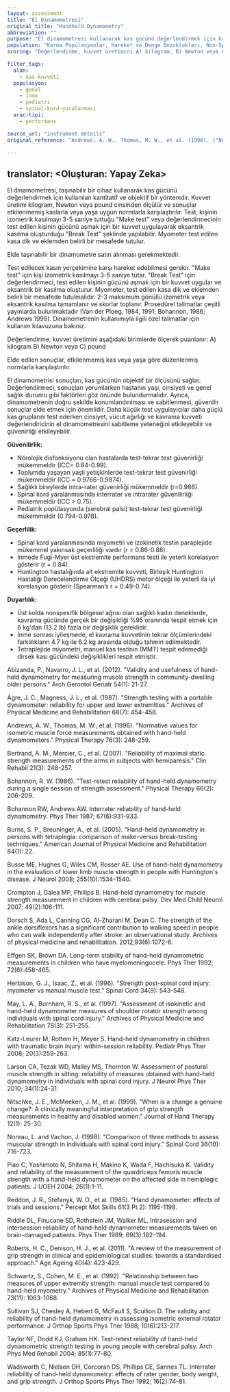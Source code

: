 ```yaml
---
layout: assessment
title: "El Dinamometresi"
original_title: "Handheld Dynamometry"
abbreviation: ""
purpose: "El dinamometresi kullanarak kas gücünü değerlendirmek için kantitatif ve objektif bir yöntem."
population: "Karma Popülasyonlar, Hareket ve Denge Bozuklukları, Non-Spesifik Hasta Popülasyonu, Pediatrik Bozukluklar, Spinal Yaralanmalar, İnme"
scoring: "Değerlendirme, kuvvet üretimini A) kilogram, B) Newton veya C) pound cinsinden puanlayarak yapılır. Sonuçlar, etkilenmemiş kas veya yaşa göre düzenlenmiş normlarla karşılaştırılır. Test edilen kasın yer çekimine karşı hareket etme yeteneği olmalıdır."

filter_tags:
  alan:
    - kas-kuvveti
  populasyon:
    - genel
    - inme
    - pediatri
    - spinal-kord-yaralanmasi
  arac-tipi:
    - performans

source_url: "instrument details"
original_reference: "Andrews, A. W., Thomas, M. W., et al. (1996). \"Normative values for isometric muscle force measurements obtained with hand-held dynamometers.\" Physical Therapy 76(3): 248-259."

---
```

translator: <Oluşturan: Yapay Zeka>
---


El dinamometresi, taşınabilir bir cihaz kullanarak kas gücünü değerlendirmek için kullanılan kantitatif ve objektif bir yöntemdir. Kuvvet üretimi kilogram, Newton veya pound cinsinden ölçülür ve sonuçlar etkilenmemiş kaslarla veya yaşa uygun normlarla karşılaştırılır. Test, kişinin izometrik kasılmayı 3-5 saniye tuttuğu "Make test" veya değerlendirmecinin test edilen kişinin gücünü aşmak için bir kuvvet uygulayarak eksantrik kasılma oluşturduğu "Break Test" şeklinde yapılabilir. Myometer test edilen kasa dik ve eklemden belirli bir mesafede tutulur.


Elde taşınabilir bir dinamometre satın alınması gerekmektedir.


Test edilecek kasın yerçekimine karşı hareket edebilmesi gerekir. "Make test" için kişi izometrik kasılmayı 3-5 saniye tutar. "Break Test" için değerlendirmeci, test edilen kişinin gücünü aşmak için bir kuvvet uygular ve eksantrik bir kasılma oluşturur. Myometer, test edilen kasa dik ve eklemden belirli bir mesafede tutulmalıdır. 2-3 maksimum gönüllü izometrik veya eksantrik kasılma tamamlanır ve skorlar toplanır. Prosedürel talimatlar çeşitli yayınlarda bulunmaktadır (Van der Ploeg, 1984, 1991; Bohannon, 1986; Andrews 1996). Dinamometrenin kullanımıyla ilgili özel talimatlar için kullanım kılavuzuna bakınız.


Değerlendirme, kuvvet üretimini aşağıdaki birimlerde ölçerek puanlanır:
A) kilogram
B) Newton veya
C) pound

Elde edilen sonuçlar, etkilenmemiş kas veya yaşa göre düzenlenmiş normlarla karşılaştırılır.


El dinamometrisi sonuçları, kas gücünün objektif bir ölçüsünü sağlar. Değerlendirmeci, sonuçları yorumlarken hastanın yaşı, cinsiyeti ve genel sağlık durumu gibi faktörleri göz önünde bulundurmalıdır. Ayrıca, dinamometrenin doğru şekilde konumlandırılması ve sabitlenmesi, güvenilir sonuçlar elde etmek için önemlidir. Daha küçük test uygulayıcılar daha güçlü kas gruplarını test ederken cinsiyet, vücut ağırlığı ve kavrama kuvveti değerlendiricinin el dinamometresini sabitleme yeteneğini etkileyebilir ve güvenirliği etkileyebilir.


**Güvenilirlik:**
*   Nörolojik disfonksiyonu olan hastalarda test-tekrar test güvenirliği mükemmeldir (ICC= 0.84-0.99).
*   Toplumda yaşayan yaşlı yetişkinlerde test-tekrar test güvenirliği mükemmeldir (ICC = 0.9766-0.9874).
*   Sağlıklı bireylerde intra-rater güvenirliği mükemmeldir (r=0.986).
*   Spinal kord yaralanmasında interrater ve intrarater güvenilirliği mükemmeldir (ICC > 0.75).
*   Pediatrik popülasyonda (serebral palsi) test-tekrar test güvenirliği mükemmeldir (0.794-0.978).

**Geçerlilik:**
*   Spinal kord yaralanmasında miyometri ve izokinetik testin paraplejide mükemmel yakınsak geçerliliği vardır (r = 0.86-0.88).
*   İnmede Fugi-Myer üst ekstremite performans testi ile yeterli korelasyon gösterir (r = 0.84).
* Huntington hastalığında alt ekstremite kuvveti, Birleşik Huntington Hastalığı Derecelendirme Ölçeği (UHDRS) motor ölçeği ile yeterli ila iyi korelasyon gösterir (Spearman’s r = 0.49-0.74).

**Duyarlılık:**
*   Üst kolda nonspesifik bölgesel ağrısı olan sağlıklı kadın deneklerde, kavrama gücünde gerçek bir değişikliği %95 oranında tespit etmek için 6 kg'dan (13.2 lb) fazla bir değişiklik gereklidir.
*   İnme sonrası iyileşmede, el kavrama kuvvetinin tekrar ölçümlerindeki farklılıkların 4.7 kg ile 6.2 kg arasında olduğu tahmin edilmektedir.
*   Tetraplejide miyometri, manuel kas testinin (MMT) tespit edemediği dirsek kası gücündeki değişiklikleri tespit etmiştir.


Abizanda, P., Navarro, J. L., et al. (2012). "Validity and usefulness of hand-held dynamometry for measuring muscle strength in community-dwelling older persons." Arch Gerontol Geriatr 54(1): 21-27.

Agre, J. C., Magness, J. L., et al. (1987). "Strength testing with a portable dynamometer: reliability for upper and lower extremities." Archives of Physical Medicine and Rehabilitation 68(7): 454-458.

Andrews, A. W., Thomas, M. W., et al. (1996). "Normative values for isometric muscle force measurements obtained with hand-held dynamometers." Physical Therapy 76(3): 248-259.

Bertrand, A. M., Mercier, C., et al. (2007). "Reliability of maximal static strength measurements of the arms in subjects with hemiparesis." Clin Rehabil 21(3): 248-257.

Bohannon, R. W. (1986). "Test-retest reliability of hand-held dynamometry during a single session of strength assessment." Physical Therapy 66(2): 206-209.

Bohannon RW, Andrews AW. Interrater reliability of hand-held dynamometry. Phys Ther 1987; 67(6):931-933.

Burns, S. P., Breuninger, A., et al. (2005). "Hand-held dynamometry in persons with tetraplegia: comparison of make-versus break-testing techniques." American Journal of Physical Medicine and Rehabilitation 84(1): 22.

Busse ME, Hughes G, Wiles CM, Rosser AE. Use of hand-held dynamometry in the evaluation of lower limb muscle strength in people with Huntington's disease. J Neurol 2008; 255(10):1534-1540.

Crompton J, Galea MP, Phillips B. Hand-held dynamometry for muscle strength measurement in children with cerebral palsy. Dev Med Child Neurol 2007; 49(2):106-111.

Dorsch S, Ada L, Canning CG, Al-Zharani M, Dean C. The strength of the ankle dorsiflexors has a significant contribution to walking speed in people who can walk independently after stroke: an observational study. Archives of physical medicine and rehabilitation. 2012;93(6):1072-6.

Effgen SK, Brown DA. Long-term stability of hand-held dynamometric measurements in children who have myelomeningocele. Phys Ther 1992; 72(6):458-465.

Herbison, G. J., Isaac, Z., et al. (1996). "Strength post-spinal cord injury: myometer vs manual muscle test." Spinal Cord 34(9): 543-548.

May, L. A., Burnham, R. S., et al. (1997). "Assessment of isokinetic and hand-held dynamometer measures of shoulder rotator strength among individuals with spinal cord injury." Archives of Physical Medicine and Rehabilitation 78(3): 251-255.

Katz-Leurer M, Rottem H, Meyer S. Hand-held dynamometry in children with traumatic brain injury: within-session reliability. Pediatr Phys Ther 2008; 20(3):259-263.

Larson CA, Tezak WD, Malley MS, Thornton W. Assessment of postural muscle strength in sitting: reliability of measures obtained with hand-held dynamometry in individuals with spinal cord injury. J Neurol Phys Ther 2010; 34(1):24-31.

Nitschke, J. E., McMeeken, J. M., et al. (1999). "When is a change a genuine change?: A clinically meaningful interpretation of grip strength measurements in healthy and disabled women." Journal of Hand Therapy 12(1): 25-30.

Noreau, L. and Vachon, J. (1998). "Comparison of three methods to assess muscular strength in individuals with spinal cord injury." Spinal Cord 36(10): 716-723.

Piao C, Yoshimoto N, Shitama H, Makino K, Wada F, Hachisuka K. Validity and reliability of the measurement of the quardriceps femoris muscle strength with a hand-held dynamometer on the affected side in hemiplegic patients. J UOEH 2004; 26(1):1-11.

Reddon, J. R., Stefanyk, W. O., et al. (1985). "Hand dynamometer: effects of trials and sessions." Percept Mot Skills 61(3 Pt 2): 1195-1198.

Riddle DL, Finucane SD, Rothstein JM, Walker ML. Intrasession and intersession reliability of hand-held dynamometer measurements taken on brain-damaged patients. Phys Ther 1989; 69(3):182-194.

Roberts, H. C., Denison, H. J., et al. (2011). "A review of the measurement of grip strength in clinical and epidemiological studies: towards a standardised approach." Age Ageing 40(4): 423-429.

Schwartz, S., Cohen, M. E., et al. (1992). "Relationship between two measures of upper extremity strength: manual muscle test compared to hand-held myometry." Archives of Physical Medicine and Rehabilitation 73(11): 1063-1068.

Sullivan SJ, Chesley A, Hebert G, McFaull S, Scullion D. The validity and reliability of hand-held dynamometry in assessing isometric external rotator performance. J Orthop Sports Phys Ther 1988; 10(6):213-217.

Taylor NF, Dodd KJ, Graham HK. Test-retest reliability of hand-held dynamometric strength testing in young people with cerebral palsy. Arch Phys Med Rehabil 2004; 85(1):77-80.

Wadsworth C, Nielsen DH, Corcoran DS, Phillips CE, Sannes TL. Interrater reliability of hand-held dynamometry: effects of rater gender, body weight, and grip strength. J Orthop Sports Phys Ther 1992; 16(2):74-81.
```